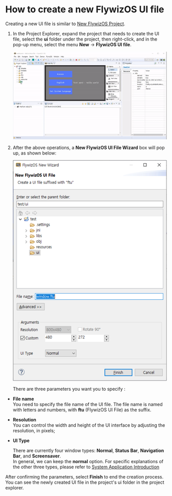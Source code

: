 # <span id="new_flythings_project">How to create a new FlywizOS UI file</span>  
Creating a new UI file is similar to [New FlywizOS Project](new_flythings_project.md#new_flythings_project).
1. In the Project Explorer, expand the project that needs to create the UI file, select the **ui** folder under the project, then right-click, and in the pop-up menu, select the menu **New** -> **FlywizOS UI file**.

   ![](assets/ide/new_ftu.gif)  
2. After the above operations, a **New FlywizOS UI File Wizard** box will pop up, as shown below:  

   ![新建UI文件向导](assets/ide/wizard_new_ftu.png)  

   There are three parameters you want you to specify :
   
  * **File name**   
     You need to specify the file name of the UI file. The file name is named with letters and numbers, with **ftu** (FlywizOS UI File) as the suffix.
   * **Resolution**  
      You can control the width and height of the UI interface by adjusting the resolution, in pixels;  
   * **UI Type**   

      There are currently four window types: **Normal**, **Status Bar**, **Navigation Bar**, and **Screensaver**.  
      In general, we can keep the **normal** option. For specific explanations of the other three types, please refer to [System Application Introduction](system_app.md) 

   After confirming the parameters, select **Finish** to end the creation process. You can see the newly created UI file in the project's ui folder in the project explorer.

 

 

 

 

 

 

 

 
